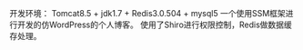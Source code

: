 开发环境： Tomcat8.5 + jdk1.7 + Redis3.0.504 + mysql5
一个使用SSM框架进行开发的仿WordPress的个人博客。
使用了Shiro进行权限控制，Redis做数据缓存处理。